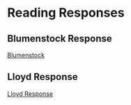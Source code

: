 # Reading Responses

## Blumenstock Response

[Blumenstock](https://github.com/Ethan-Ding1/Data100Workshop/blob/master/Blumenstock.md)

## Lloyd Response

[Lloyd Response](https://github.com/Ethan-Ding1/Data100Workshop/blob/master/Lloyd%20Response)
